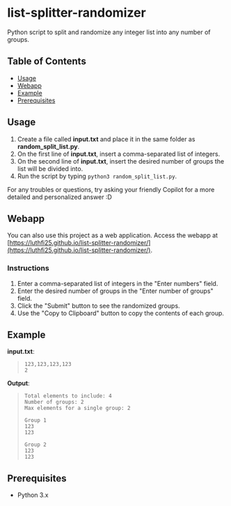 # list-splitter-randomizer
Python script to split and randomize any integer list into any number of groups.

## Table of Contents
- [Usage](#usage)
- [Webapp](#webapp)
- [Example](#example)
- [Prerequisites](#prerequisites)

## Usage
1. Create a file called **input.txt** and place it in the same folder as **random_split_list.py**.
2. On the first line of **input.txt**, insert a comma-separated list of integers.
3. On the second line of **input.txt**, insert the desired number of groups the list will be divided into.
4. Run the script by typing `python3 random_split_list.py`.

For any troubles or questions, try asking your friendly Copilot for a more detailed and personalized answer :D

## Webapp
You can also use this project as a web application. Access the webapp at [https://luthfi25.github.io/list-splitter-randomizer/](https://luthfi25.github.io/list-splitter-randomizer/).

### Instructions
1. Enter a comma-separated list of integers in the "Enter numbers" field.
2. Enter the desired number of groups in the "Enter number of groups" field.
3. Click the "Submit" button to see the randomized groups.
4. Use the "Copy to Clipboard" button to copy the contents of each group.

## Example
**input.txt**:

> ```
> 123,123,123,123
> 2
> ```

**Output**:

> ```
> Total elements to include: 4
> Number of groups: 2
> Max elements for a single group: 2
>
> Group 1
> 123
> 123
>
> Group 2
> 123
> 123
> ```

## Prerequisites
- Python 3.x